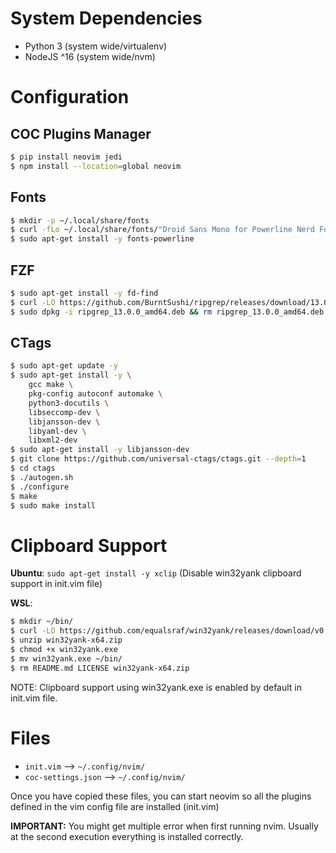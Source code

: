 # System Dependencies

- Python 3    (system wide/virtualenv)
- NodeJS ^16  (system wide/nvm)

# Configuration

## COC Plugins Manager

```bash
$ pip install neovim jedi
$ npm install --location=global neovim
```

## Fonts

```bash
$ mkdir -p ~/.local/share/fonts
$ curl -fLo ~/.local/share/fonts/"Droid Sans Mono for Powerline Nerd Font Complete.otf" https://github.com/ryanoasis/nerd-fonts/raw/master/patched-fonts/DroidSansMono/complete/Droid%20Sans%20Mono%20Nerd%20Font%20Complete.otf
$ sudo apt-get install -y fonts-powerline
```

## FZF

```bash
$ sudo apt-get install -y fd-find
$ curl -LO https://github.com/BurntSushi/ripgrep/releases/download/13.0.0/ripgrep_13.0.0_amd64.deb
$ sudo dpkg -i ripgrep_13.0.0_amd64.deb && rm ripgrep_13.0.0_amd64.deb
```

## CTags

```bash
$ sudo apt-get update -y
$ sudo apt-get install -y \
    gcc make \
    pkg-config autoconf automake \
    python3-docutils \
    libseccomp-dev \
    libjansson-dev \
    libyaml-dev \
    libxml2-dev
$ sudo apt-get install -y libjansson-dev
$ git clone https://github.com/universal-ctags/ctags.git --depth=1
$ cd ctags
$ ./autogen.sh
$ ./configure
$ make
$ sudo make install
```

# Clipboard Support

**Ubuntu**: `sudo apt-get install -y xclip` (Disable win32yank clipboard support in init.vim file)

**WSL**:

```bash
$ mkdir ~/bin/
$ curl -LO https://github.com/equalsraf/win32yank/releases/download/v0.0.4/win32yank-x64.zip
$ unzip win32yank-x64.zip
$ chmod +x win32yank.exe
$ mv win32yank.exe ~/bin/
$ rm README.md LICENSE win32yank-x64.zip
```

NOTE: Clipboard support using win32yank.exe is enabled by default in init.vim file.

# Files

- `init.vim` --> `~/.config/nvim/`
- `coc-settings.json` --> `~/.config/nvim/`

Once you have copied these files, you can start neovim so all the plugins defined in the vim config file are installed (init.vim)

**IMPORTANT:** You might get multiple error when first running nvim. Usually at the second execution everything is installed correctly.
